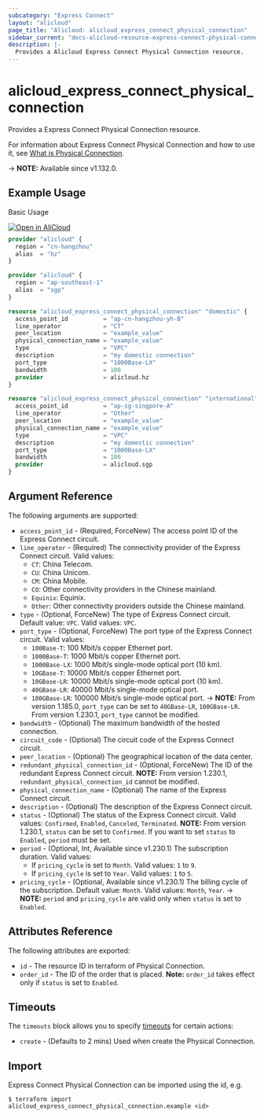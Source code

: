 ```yaml
---
subcategory: "Express Connect"
layout: "alicloud"
page_title: "Alicloud: alicloud_express_connect_physical_connection"
sidebar_current: "docs-alicloud-resource-express-connect-physical-connection"
description: |-
  Provides a Alicloud Express Connect Physical Connection resource.
---
```


# alicloud_express_connect_physical_connection

Provides a Express Connect Physical Connection resource.

For information about Express Connect Physical Connection and how to use it, see [What is Physical Connection](https://www.alibabacloud.com/help/en/express-connect/developer-reference/api-vpc-2016-04-28-createphysicalconnection-efficiency-channels).

-> **NOTE:** Available since v1.132.0.

## Example Usage

Basic Usage

<div style="display: block;margin-bottom: 40px;"><div class="oics-button" style="float: right;position: absolute;margin-bottom: 10px;">
  <a href="https://api.aliyun.com/terraform?resource=alicloud_express_connect_physical_connection&exampleId=14b33bb7-2a9a-34e6-d4ce-3c91fc5111636f98acb5&activeTab=example&spm=docs.r.express_connect_physical_connection.0.14b33bb72a&intl_lang=EN_US" target="_blank">
    <img alt="Open in AliCloud" src="https://img.alicdn.com/imgextra/i1/O1CN01hjjqXv1uYUlY56FyX_!!6000000006049-55-tps-254-36.svg" style="max-height: 44px; max-width: 100%;">
  </a>
</div></div>

```terraform
provider "alicloud" {
  region = "cn-hangzhou"
  alias  = "hz"
}

provider "alicloud" {
  region = "ap-southeast-1"
  alias  = "sgp"
}

resource "alicloud_express_connect_physical_connection" "domestic" {
  access_point_id          = "ap-cn-hangzhou-yh-B"
  line_operator            = "CT"
  peer_location            = "example_value"
  physical_connection_name = "example_value"
  type                     = "VPC"
  description              = "my domestic connection"
  port_type                = "1000Base-LX"
  bandwidth                = 100
  provider                 = alicloud.hz
}

resource "alicloud_express_connect_physical_connection" "international" {
  access_point_id          = "ap-sg-singpore-A"
  line_operator            = "Other"
  peer_location            = "example_value"
  physical_connection_name = "example_value"
  type                     = "VPC"
  description              = "my domestic connection"
  port_type                = "1000Base-LX"
  bandwidth                = 100
  provider                 = alicloud.sgp
}
```

## Argument Reference

The following arguments are supported:

* `access_point_id` - (Required, ForceNew) The access point ID of the Express Connect circuit.
* `line_operator` - (Required) The connectivity provider of the Express Connect circuit. Valid values:
  - `CT`: China Telecom.
  - `CU`: China Unicom.
  - `CM`: China Mobile.
  - `CO`: Other connectivity providers in the Chinese mainland.
  - `Equinix`: Equinix.
  - `Other`: Other connectivity providers outside the Chinese mainland.
* `type` - (Optional, ForceNew) The type of Express Connect circuit. Default value: `VPC`. Valid values: `VPC`.
* `port_type` - (Optional, ForceNew) The port type of the Express Connect circuit. Valid values:
  - `100Base-T`: 100 Mbit/s copper Ethernet port.
  - `1000Base-T`: 1000 Mbit/s copper Ethernet port.
  - `1000Base-LX`: 1000 Mbit/s single-mode optical port (10 km).
  - `10GBase-T`: 10000 Mbit/s copper Ethernet port.
  - `10GBase-LR`: 10000 Mbit/s single-mode optical port (10 km).
  - `40GBase-LR`: 40000 Mbit/s single-mode optical port.
  - `100GBase-LR`: 100000 Mbit/s single-mode optical port.
-> **NOTE:** From version 1.185.0, `port_type` can be set to `40GBase-LR`, `100GBase-LR`. From version 1.230.1, `port_type` cannot be modified.
* `bandwidth` - (Optional) The maximum bandwidth of the hosted connection.
* `circuit_code` - (Optional) The circuit code of the Express Connect circuit.
* `peer_location` - (Optional) The geographical location of the data center.
* `redundant_physical_connection_id` - (Optional, ForceNew) The ID of the redundant Express Connect circuit. **NOTE:** From version 1.230.1, `redundant_physical_connection_id` cannot be modified.
* `physical_connection_name` - (Optional) The name of the Express Connect circuit.
* `description` - (Optional) The description of the Express Connect circuit.
* `status` - (Optional) The status of the Express Connect circuit. Valid values: `Confirmed`, `Enabled`, `Canceled`, `Terminated`. **NOTE:** From version 1.230.1, `status` can be set to `Confirmed`. If you want to set `status` to `Enabled`, `period` must be set.
* `period` - (Optional, Int, Available since v1.230.1) The subscription duration. Valid values:
  - If `pricing_cycle` is set to `Month`. Valid values: `1` to `9`.
  - If `pricing_cycle` is set to `Year`. Valid values: `1` to `5`.
* `pricing_cycle` - (Optional, Available since v1.230.1) The billing cycle of the subscription. Default value: `Month`. Valid values: `Month`, `Year`.
-> **NOTE:** `period` and `pricing_cycle` are valid only when `status` is set to `Enabled`.

## Attributes Reference

The following attributes are exported:

* `id` - The resource ID in terraform of Physical Connection.
* `order_id` - The ID of the order that is placed. **Note:** `order_id` takes effect only if `status` is set to `Enabled`.

## Timeouts

The `timeouts` block allows you to specify [timeouts](https://www.terraform.io/docs/configuration-0-11/resources.html#timeouts) for certain actions:

* `create` - (Defaults to 2 mins) Used when create the Physical Connection.

## Import

Express Connect Physical Connection can be imported using the id, e.g.

```shell
$ terraform import alicloud_express_connect_physical_connection.example <id>
```
